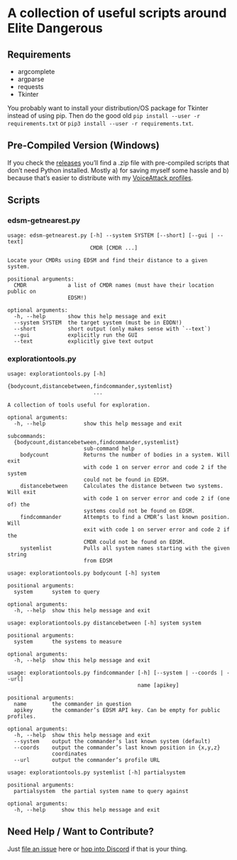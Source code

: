 # A collection of useful scripts around Elite Dangerous #

## Requirements ##

* argcomplete
* argparse
* requests
* Tkinter

You probably want to install your distribution/OS package for Tkinter instead of
using pip. Then do the good old `pip install --user -r requirements.txt` or
`pip3 install --user -r requirements.txt`.

## Pre-Compiled Version (Windows) ##

If you check the
[releases](https://github.com/alterNERDtive/elite-scripts/releases) you’ll find
a .zip file with pre-compiled scripts that don’t need Python installed. Mostly
a) for saving myself some hassle and b) because that’s easier to distribute with
my
[VoiceAttack profiles](https://github.com/alterNERDtive/VoiceAttack-profiles).

## Scripts ##

### edsm-getnearest.py ###

```
usage: edsm-getnearest.py [-h] --system SYSTEM [--short] [--gui | --text]
                          CMDR [CMDR ...]

Locate your CMDRs using EDSM and find their distance to a given system.

positional arguments:
  CMDR             a list of CMDR names (must have their location public on
                   EDSM!)

optional arguments:
  -h, --help       show this help message and exit
  --system SYSTEM  the target system (must be in EDDN!)
  --short          short output (only makes sense with `--text`)
  --gui            explicitly run the GUI
  --text           explicitly give text output
```

### explorationtools.py ###

```
usage: explorationtools.py [-h]
                           {bodycount,distancebetween,findcommander,systemlist}
                           ...

A collection of tools useful for exploration.

optional arguments:
  -h, --help            show this help message and exit

subcommands:
  {bodycount,distancebetween,findcommander,systemlist}
                        sub-command help
    bodycount           Returns the number of bodies in a system. Will exit
                        with code 1 on server error and code 2 if the system
                        could not be found in EDSM.
    distancebetween     Calculates the distance between two systems. Will exit
                        with code 1 on server error and code 2 if (one of) the
                        systems could not be found on EDSM.
    findcommander       Attempts to find a CMDR’s last known position. Will
                        exit with code 1 on server error and code 2 if the
                        CMDR could not be found on EDSM.
    systemlist          Pulls all system names starting with the given string
                        from EDSM
```

```
usage: explorationtools.py bodycount [-h] system

positional arguments:
  system      system to query

optional arguments:
  -h, --help  show this help message and exit
```

```
usage: explorationtools.py distancebetween [-h] system system

positional arguments:
  system      the systems to measure

optional arguments:
  -h, --help  show this help message and exit
```

```
usage: explorationtools.py findcommander [-h] [--system | --coords | --url]
                                         name [apikey]

positional arguments:
  name        the commander in question
  apikey      the commander’s EDSM API key. Can be empty for public profiles.

optional arguments:
  -h, --help  show this help message and exit
  --system    output the commander’s last known system (default)
  --coords    output the commander’s last known position in {x,y,z}
              coordinates
  --url       output the commander’s profile URL
```

```
usage: explorationtools.py systemlist [-h] partialsystem

positional arguments:
  partialsystem  the partial system name to query against

optional arguments:
  -h, --help     show this help message and exit
```

## Need Help / Want to Contribute? ##

Just [file an issue](https://github.com/alterNERDtive/elite-scripts/issues/new)
here or [hop into Discord](https://discord.gg/uUKFdW) if that is your thing.
